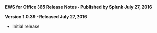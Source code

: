 **EWS for Office 365 Release Notes - Published by Splunk July 27, 2016**


**Version 1.0.39 - Released July 27, 2016**

* Initial release
